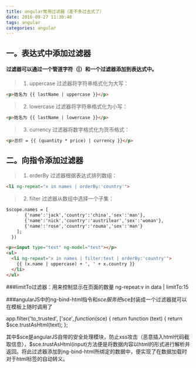 ```yaml
---
title: angular常用过滤器（差不多过去式了）
date: 2016-09-27 11:30:40
tags: angular
categories: angular
---
```

## 一。表达式中添加过滤器
#### 过滤器可以通过一个管道字符（|）和一个过滤器添加到表达式中。

> 1. uppercase 过滤器将字符串格式化为大写：
```html
<p>姓名为 {{ lastName | uppercase }}</p>
```
> 2. lowercase 过滤器将字符串格式化为小写：
> 
```html
<p>姓名为 {{ lastName | lowercase }}</p>
```
> 3. currency 过滤器将数字格式化为货币格式：
```html
<p>总价 = {{ (quantity * price) | currency }}</p>
```
## 二。向指令添加过滤器
> 1. orderBy 过滤器根据表达式排列数组：
```html
<li ng-repeat="x in names | orderBy:'country'">
```
> 2. filter 过滤器从数组中选择一个子集：
```html
$scope.names = [
       {'name':'jack','country':'china','sex':'man'},
       {'name':'nick','country':'austrilear','sex':'woman'},
       {'name':'rose','country':'rouma','sex':'man'}
    ];
  })

<p><input type="text" ng-model="test"></p>
<ul>
  <li ng-repeat="x in names | filter:test | orderBy:'country'">
    {{ (x.name | uppercase) + ', ' + x.country }}
  </li>
</ul>
```

###limitTo过滤器：用来控制显示在页面的数量
ng-repeat:v in data | limitTo:15

###angularJS中的ng-bind-html指令和$sce服务
把$sce封装成一个过滤器就可以在模板上随时调用了

app.filter('to_trusted', ['$sce', function ($sce) {
return function (text) {
    return $sce.trustAsHtml(text);
};

<p ng-bind-html="currentWork.description | to_trusted"></p>
其中$sce是angularJS自带的安全处理模块，防止xss攻击（恶意插入html代码截取信息），$sce.trustAsHtml(input)方法便是将数据内容以html的形式进行解析并返回。将此过滤器添加到ng-bind-html所绑定的数据中，便实现了在数据加载时对于html标签的自动转义。